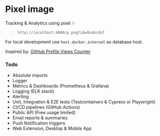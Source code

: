 # Pixel image

<img src="https://frog02-40476.wykr.es/p.png?id=pixel-image-git-repo" alt="" width="1" height="1" style="display: none"/>

Tracking & Analytics using pixel ✨

> `http://localhost:4000/p.png?id=0xabcdef`

For local development use `host.docker.internal` as database host.

Inspired by: [GitHub Profile Views Counter](https://github.com/antonkomarev/github-profile-views-counter)

### Todo

- Absolute imports
- Logger
- Metrics & Dashboards (Prometheus & Grafana)
- Logging (ELK stack)
- Alerting
- Unit, Integration & E2E tests (Testcontainers & Cypress or Playwright)
- CI/CD pipelines (GitHub Actions)
- Public API (Free usage limited)
- Email reports & summaries
- Push Notification triggers
- Web Extension, Desktop & Mobile App
